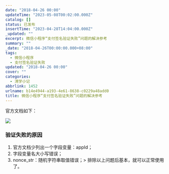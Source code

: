 ```yaml
---
date: "2018-04-26 00:00"
updateTime: "2023-05-08T00:02:00.000Z"
catalog: []
status: 已发布
insertTime: "2023-04-28T14:04:00.000Z"
_updated: ""
excerpt: 微信小程序“支付签名验证失败”问题的解决参考
summary: ""
_date: "2018-04-26T00:00:00.000+08:00"
tags:
  - 微信小程序
  - 支付签名验证失败
updated: "2018-04-26 00:00"
cover: ""
categories:
  - 清学小记
abbrlink: 1452
urlname: b14e4944-a193-4e61-8638-c0229a48add0
title: 微信小程序“支付签名验证失败”问题的解决参考
---
```


官方文档如下：

![](https://image.bmqy.net/upload/Fto5o-5ea0sNMlW_75VgGJCv2AcJ.jpg)

### 验证失败的原因

1. 官方文档少列出一个字段变量：appId；
2. 字段变量名大小写错误；
3. nonce_str：随机字符串取值错误；> 排除以上问题后基本，就可以正常使用了。
